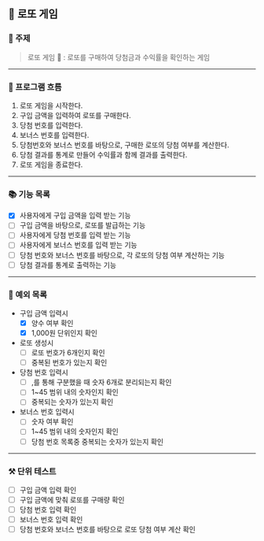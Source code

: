 ## 🎊 로또 게임
### 📌 주제 

> 로또 게임 🎉 : 로또를 구매하여 당첨금과 수익률을 확인하는 게임
---
### 📍 프로그램 흐름 
1. 로또 게임을 시작한다.
2. 구입 금액을 입력하여 로또를 구매한다.
3. 당첨 번호를 입력한다.
4. 보너스 번호를 입력한다.
5. 당첨번호와 보너스 번호를 바탕으로, 구매한 로또의 당첨 여부를 계산한다.
6. 당첨 결과를 통계로 만들어 수익률과 함께 결과를 출력한다.
7. 로또 게임을 종료한다.

---
### 📚 기능 목록
- [x] 사용자에게 구입 금액을 입력 받는 기능
- [ ] 구입 금액을 바탕으로, 로또를 발급하는 기능
- [ ] 사용자에게 당첨 번호를 입력 받는 기능
- [ ] 사용자에게 보너스 번호를 입력 받는 기능
- [ ] 당첨 번호와 보너스 번호를 바탕으로, 각 로또의 당첨 여부 계산하는 기능
- [ ] 당첨 결과를 통계로 출력하는 기능

---
### 📒 예외 목록 
- 구입 금액 입력시
  - [x] 양수 여부 확인
  - [x] 1,000원 단위인지 확인
- 로또 생성시
  - [ ] 로또 번호가 6개인지 확인
  - [ ] 중복된 번호가 있는지 확인
- 당첨 번호 입력시
  - [ ] ,를 통해 구분했을 때 숫자 6개로 분리되는지 확인
  - [ ] 1~45 범위 내의 숫자인지 확인
  - [ ] 중복되는 숫자가 있는지 확인
- 보너스 번호 입력시
  - [ ] 숫자 여부 확인
  - [ ] 1~45 범위 내의 숫자인지 확인
  - [ ] 당첨 번호 목록중 중복되는 숫자가 있는지 확인

---
### ⚒️ 단위 테스트
- [ ] 구입 금액 입력 확인
- [ ] 구입 금액에 맞춰 로또를 구매량 확인
- [ ] 당첨 번호 입력 확인
- [ ] 보너스 번호 입력 확인
- [ ] 당첨 번호와 보너스 번호를 바탕으로 로또 당첨 여부 계산 확인
